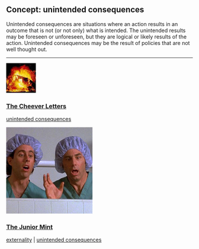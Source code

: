 ## Concept: unintended consequences

Unintended consequences are situations where an action results in an outcome that is not (or not only) what is intended. The unintended results may be foreseen or unforeseen, but they are logical or likely results of the action. Unintended consequences may be the result of policies that are not well thought out.

<hr>
<div class="clip-listing">
<img src="media/icons/cheever_letters_clip1.jpg" alt="The Cheever Letters icon">

### [The Cheever Letters](../../clip/30/)

[unintended consequences](/concept/unintended-consequences/)
</div>

<div class="clip-listing">
<img src="media/icons/seinfeld_episodejuniormint.jpg" alt="The Junior Mint icon">

### [The Junior Mint](../../clip/96/)

[externality](/concept/externality/) | [unintended consequences](/concept/unintended-consequences/)
</div>

